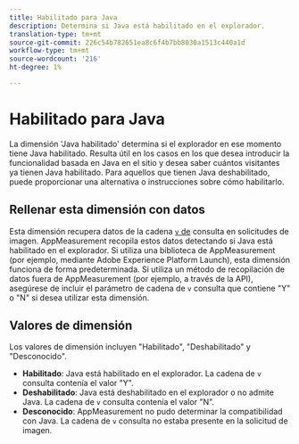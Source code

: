 ```yaml
---
title: Habilitado para Java
description: Determina si Java está habilitado en el explorador.
translation-type: tm+mt
source-git-commit: 226c54b782651ea8c6f4b7bb8030a1513c440a1d
workflow-type: tm+mt
source-wordcount: '216'
ht-degree: 1%

---
```



# Habilitado para Java

La dimensión &#39;Java habilitado&#39; determina si el explorador en ese momento tiene Java habilitado. Resulta útil en los casos en los que desea introducir la funcionalidad basada en Java en el sitio y desea saber cuántos visitantes ya tienen Java habilitado. Para aquellos que tienen Java deshabilitado, puede proporcionar una alternativa o instrucciones sobre cómo habilitarlo.

## Rellenar esta dimensión con datos

Esta dimensión recupera datos de la cadena [`v` de](/help/implement/validate/query-parameters.md) consulta en solicitudes de imagen. AppMeasurement recopila estos datos detectando si Java está habilitado en el explorador. Si utiliza una biblioteca de AppMeasurement (por ejemplo, mediante Adobe Experience Platform Launch), esta dimensión funciona de forma predeterminada. Si utiliza un método de recopilación de datos fuera de AppMeasurement (por ejemplo, a través de la API), asegúrese de incluir el parámetro de cadena de `v` consulta que contiene &quot;Y&quot; o &quot;N&quot; si desea utilizar esta dimensión.

## Valores de dimensión

Los valores de dimensión incluyen &quot;Habilitado&quot;, &quot;Deshabilitado&quot; y &quot;Desconocido&quot;.

* **Habilitado**: Java está habilitado en el explorador. La cadena de `v` consulta contenía el valor &quot;Y&quot;.
* **Deshabilitado**: Java está deshabilitado en el explorador o no admite Java. La cadena de `v` consulta contenía el valor &quot;N&quot;.
* **Desconocido**: AppMeasurement no pudo determinar la compatibilidad con Java. La cadena de `v` consulta no estaba presente en la solicitud de imagen.
